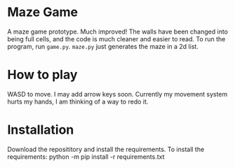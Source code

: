 # Maze Game
A maze game prototype. Much improved! The walls have been changed into being full cells, and the code is much cleaner and easier to read. 
To run the program, run ``game.py``. ``maze.py`` just generates the maze in a 2d list.

# How to play
WASD to move. I may add arrow keys soon.
Currently my movement system hurts my hands, I am thinking of a way to redo it.

# Installation
Download the reposititory and install the requirements.
To install the requirements: python -m pip install -r requirements.txt  
